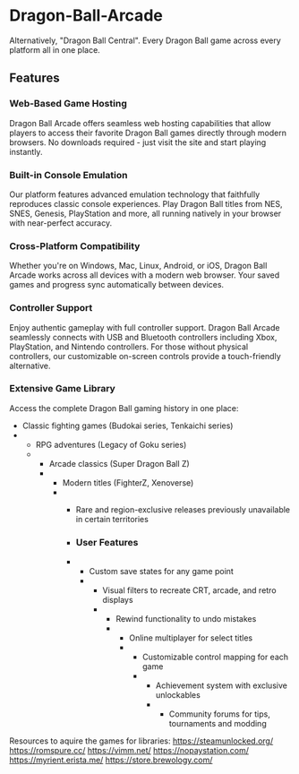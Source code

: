 # Dragon-Ball-Arcade
Alternatively, "Dragon Ball Central".  Every Dragon Ball game across every platform all in one place.

## Features

### Web-Based Game Hosting
Dragon Ball Arcade offers seamless web hosting capabilities that allow players to access their favorite Dragon Ball games directly through modern browsers. No downloads required - just visit the site and start playing instantly.

### Built-in Console Emulation
Our platform features advanced emulation technology that faithfully reproduces classic console experiences. Play Dragon Ball titles from NES, SNES, Genesis, PlayStation and more, all running natively in your browser with near-perfect accuracy.

### Cross-Platform Compatibility
Whether you're on Windows, Mac, Linux, Android, or iOS, Dragon Ball Arcade works across all devices with a modern web browser. Your saved games and progress sync automatically between devices.
### Controller Support
Enjoy authentic gameplay with full controller support. Dragon Ball Arcade seamlessly connects with USB and Bluetooth controllers including Xbox, PlayStation, and Nintendo controllers. For those without physical controllers, our customizable on-screen controls provide a touch-friendly alternative.

### Extensive Game Library
Access the complete Dragon Ball gaming history in one place:
- Classic fighting games (Budokai series, Tenkaichi series)
- - RPG adventures (Legacy of Goku series)
  - - Arcade classics (Super Dragon Ball Z)
    - - Modern titles (FighterZ, Xenoverse)
      - - Rare and region-exclusive releases previously unavailable in certain territories
       
        - ### User Features
        - - Custom save states for any game point
          - - Visual filters to recreate CRT, arcade, and retro displays
            - - Rewind functionality to undo mistakes
              - - Online multiplayer for select titles
                - - Customizable control mapping for each game
                  - - Achievement system with exclusive unlockables
                    - - Community forums for tips, tournaments and modding
                     
Resources to aquire the games for libraries:
https://steamunlocked.org/
https://romspure.cc/
https://vimm.net/
https://nopaystation.com/
https://myrient.erista.me/
https://store.brewology.com/
